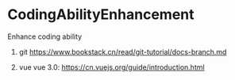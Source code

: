 # CodingAbilityEnhancement
Enhance coding ability

1. git
https://www.bookstack.cn/read/git-tutorial/docs-branch.md

2. vue
vue 3.0: https://cn.vuejs.org/guide/introduction.html
